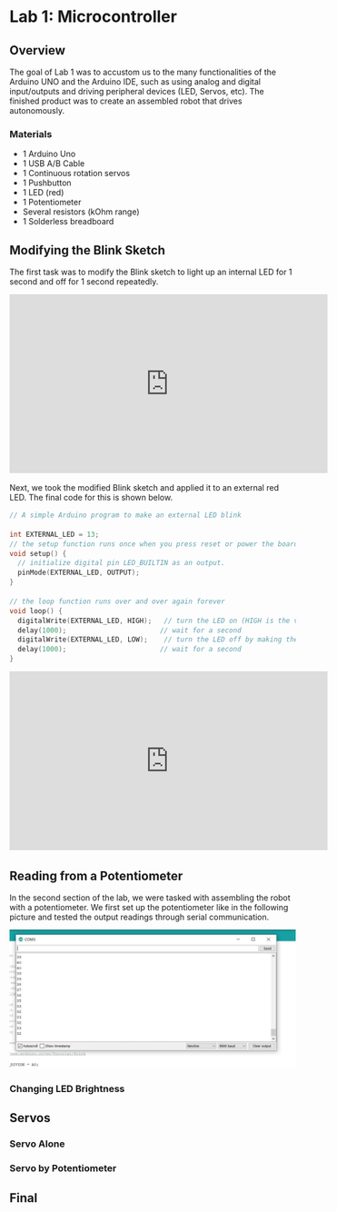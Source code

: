 # Lab 1: Microcontroller

## Overview
The goal of Lab 1 was to accustom us to the many functionalities of the Arduino UNO 
and the Arduino IDE, such as using analog and digital input/outputs and driving 
peripheral devices (LED, Servos, etc). The finished product was to create 
an assembled robot that drives autonomously.


### Materials
* 1 Arduino Uno
* 1 USB A/B Cable
* 1 Continuous rotation servos
* 1 Pushbutton
* 1 LED (red)
* 1 Potentiometer
* Several resistors (kOhm range)
* 1 Solderless breadboard

## Modifying the Blink Sketch

The first task was to modify the Blink sketch to light up an internal LED for 1 second 
and off for 1 second repeatedly. 

<iframe width="560" height="315" src="https://www.youtube.com/embed/ZpkMIolsPc0" frameborder="0" allow="accelerometer; autoplay; encrypted-media; gyroscope; picture-in-picture" allowfullscreen></iframe>

Next, we took the modified Blink sketch and applied it to an external red LED.
The final code for this is shown below.

```c
// A simple Arduino program to make an external LED blink

int EXTERNAL_LED = 13;
// the setup function runs once when you press reset or power the board
void setup() {
  // initialize digital pin LED_BUILTIN as an output.
  pinMode(EXTERNAL_LED, OUTPUT);
}

// the loop function runs over and over again forever
void loop() {
  digitalWrite(EXTERNAL_LED, HIGH);   // turn the LED on (HIGH is the voltage level)
  delay(1000);                       // wait for a second
  digitalWrite(EXTERNAL_LED, LOW);    // turn the LED off by making the voltage LOW
  delay(1000);                       // wait for a second
}
```

<iframe width="560" height="315" src="https://www.youtube.com/embed/X57n8F3q364" frameborder="0" allow="accelerometer; autoplay; encrypted-media; gyroscope; picture-in-picture" allowfullscreen></iframe>

## Reading from a Potentiometer

In the second section of the lab, we were tasked with assembling the robot with 
a potentiometer. We first set up the potentiometer like in the following picture 
and tested the output readings through serial communication.

![potentiometer setup](lab1/media/potentiometer.jpg)

### Changing LED Brightness

## Servos

### Servo Alone

### Servo by Potentiometer

## Final 


